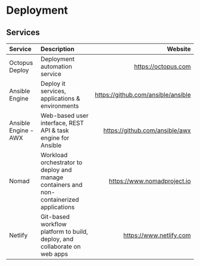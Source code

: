 # Deployment

## Services

| Service        | Description                   | Website                            |
| :------------- | :---------------------------- | ---------------------------------: |
| Octopus Deploy | Deployment automation service | https://octopus.com |
| Ansible Engine | Deploy it services, applications & environments | https://github.com/ansible/ansible |
| Ansible Engine - AWX | Web-based user interface, REST API & task engine for Ansible | https://github.com/ansible/awx |
| Nomad | Workload orchestrator to deploy and manage containers and non-containerized applications | https://www.nomadproject.io |
| Netlify | Git-based workflow platform to build, deploy, and collaborate on web apps | https://www.netlify.com |